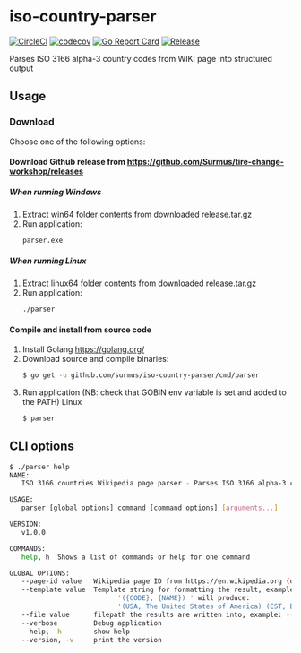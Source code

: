 # iso-country-parser
[![CircleCI](https://circleci.com/gh/Surmus/iso-country-parser.svg?style=svg)](https://circleci.com/gh/Surmus/iso-country-parser)
[![codecov](https://codecov.io/gh/Surmus/iso-country-parser/branch/master/graph/badge.svg)](https://codecov.io/gh/Surmus/iso-country-parser)
[![Go Report Card](https://goreportcard.com/badge/github.com/surmus/iso-country-parser)](https://goreportcard.com/report/github.com/surmus/iso-country-parser)
[![Release](https://img.shields.io/github/release/surmus/iso-country-parser.svg?style=flat-square)](https://github.com/surmus/iso-country-parser/releases/latest)

Parses ISO 3166 alpha-3 country codes from WIKI page into structured output

## Usage
### Download
Choose one of the following options:

#### Download Github release from https://github.com/Surmus/tire-change-workshop/releases
##### When running Windows
1. Extract win64 folder contents from downloaded release.tar.gz
2. Run application:
     ```sh
     parser.exe
     ```
##### When running Linux
1. Extract linux64 folder contents from downloaded release.tar.gz
2. Run application:
     ```sh
     ./parser
     ```
#### Compile and install from source code
1. Install Golang https://golang.org/
2. Download source and compile binaries:
    ```sh
    $ go get -u github.com/surmus/iso-country-parser/cmd/parser
    ```
3.  Run application (NB: check that GOBIN env variable is set and added to the PATH)
    Linux
    ```sh
    $ parser
    ```
   
## CLI options
```sh
$ ./parser help
NAME:
   ISO 3166 countries Wikipedia page parser - Parses ISO 3166 alpha-3 country codes from WIKI page into structured output

USAGE:
   parser [global options] command [command options] [arguments...]

VERSION:
   v1.0.0

COMMANDS:
   help, h  Shows a list of commands or help for one command

GLOBAL OPTIONS:
   --page-id value   Wikipedia page ID from https://en.wikipedia.org (default: "List_of_ISO_3166_country_codes")
   --template value  Template string for formatting the result, example:
                           '({CODE}, {NAME}) ' will produce:
                           '(USA, The United States of America) (EST, Estonia)'
   --file value      filepath the results are written into, example: --file C:\hello.txt
   --verbose         Debug application
   --help, -h        show help
   --version, -v     print the version
```
